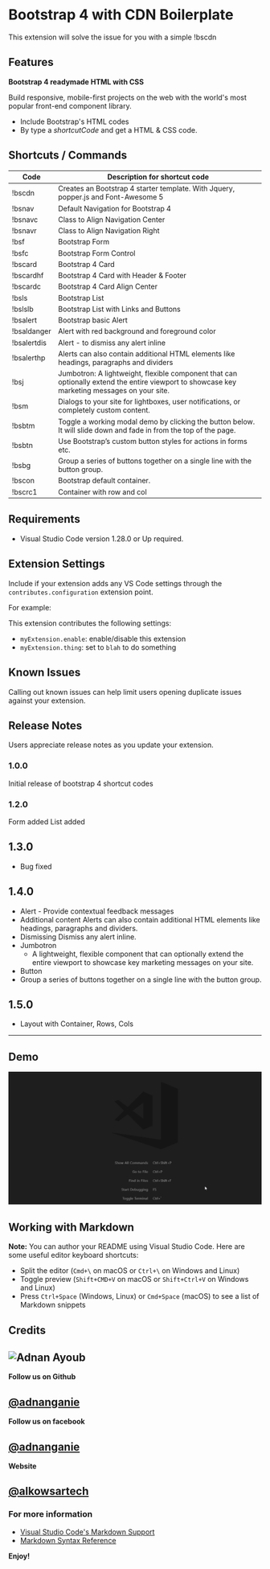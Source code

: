# Bootstrap 4 with CDN Boilerplate

This extension will solve the issue for you with a simple !bscdn

## Features

**Bootstrap 4 readymade HTML with CSS**

Build responsive, mobile-first projects on the web with the world's most popular front-end component library.

- Include Bootstrap's HTML codes
- By type a *shortcutCode* and get a HTML & CSS code.

## Shortcuts / Commands

| Code      	| Description for shortcut code |
| -------------------------  | ----------------------------------------------------- |
| !bscdn      	| Creates an Bootstrap 4 starter template. With Jquery, popper.js and Font-Awesome 5 
| !bsnav     	| Default Navigation for Bootstrap 4 |
| !bsnavc    	| Class to Align Navigation Center   |
| !bsnavr    	| Class to Align Navigation Right    |                                 
| !bsf    	    | Bootstrap Form |
| !bsfc    	    | Bootstrap Form Control |
| !bscard       | Bootstrap 4 Card  |
| !bscardhf     | Bootstrap 4 Card with Header & Footer  |
| !bscardc      | Bootstrap 4 Card Align Center   |
| !bsls         | Bootstrap List  |
| !bslslb       | Bootstrap List with Links and Buttons  |
| !bsalert      | Bootstrap basic Alert |
| !bsaldanger   | Alert with red background and foreground color |
| !bsalertdis   | Alert -  to dismiss any alert inline |
| !bsalerthp    | Alerts can also contain additional HTML elements like headings, paragraphs and dividers |
| !bsj          | Jumbotron: A lightweight, flexible component that can optionally extend the entire viewport to showcase key marketing messages on your site. |
| !bsm          | Dialogs to your site for lightboxes, user notifications, or completely custom content. |
| !bsbtm        | Toggle a working modal demo by clicking the button below. It will slide down and fade in from the top of the page. |
| !bsbtn        | Use Bootstrap’s custom button styles for actions in forms etc. |
| !bsbg         | Group a series of buttons together on a single line with the button group. |
| !bscon        | Bootstrap default container. |
| !bscrc1       | Container with row and col   |

## Requirements

- Visual Studio Code version 1.28.0 or Up required.

## Extension Settings

Include if your extension adds any VS Code settings through the `contributes.configuration` extension point.

For example:

This extension contributes the following settings:

* `myExtension.enable`: enable/disable this extension
* `myExtension.thing`: set to `blah` to do something

## Known Issues

Calling out known issues can help limit users opening duplicate issues against your extension.

## Release Notes

Users appreciate release notes as you update your extension.

### 1.0.0

Initial release of bootstrap 4 shortcut codes

### 1.2.0

Form added
List added

## 1.3.0
- Bug fixed

## 1.4.0
- Alert - Provide contextual feedback messages
- Additional content
    Alerts can also contain additional HTML elements like headings, paragraphs and dividers.
- Dismissing
    Dismiss any alert inline.
- Jumbotron
    - A lightweight, flexible component that can optionally extend the entire viewport to showcase key marketing messages on your site.
- Button
- Group a series of buttons together on a single line with the button group.

## 1.5.0
- Layout with Container, Rows, Cols

-----------------------------------------------------------------------------------------------------------
## Demo 
![Look a Demo ](demo.gif)
## Working with Markdown

**Note:** You can author your README using Visual Studio Code.  Here are some useful editor keyboard shortcuts:

* Split the editor (`Cmd+\` on macOS or `Ctrl+\` on Windows and Linux)
* Toggle preview (`Shift+CMD+V` on macOS or `Shift+Ctrl+V` on Windows and Linux)
* Press `Ctrl+Space` (Windows, Linux) or `Cmd+Space` (macOS) to see a list of Markdown snippets

## Credits
![Adnan Ayoub](https://avatars1.githubusercontent.com/u/15443192?s=40&v=4)
- 
**Follow us on Github**
## [@adnanganie](https://github.com/adnanganie)
**Follow us on facebook**
## [@adnanganie](https://facebook.com/adnanganie)
**Website**
## [@alkowsartech](https://alkowsartech.com)

### For more information

* [Visual Studio Code's Markdown Support](http://code.visualstudio.com/docs/languages/markdown)
* [Markdown Syntax Reference](https://help.github.com/articles/markdown-basics/)

**Enjoy!**
